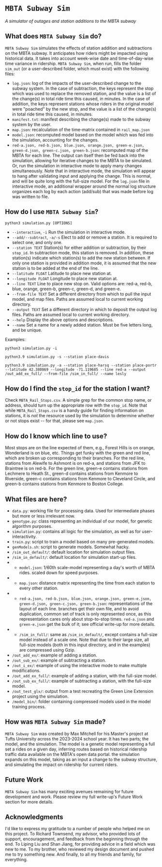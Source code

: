 # `MBTA Subway Sim`
*A simulator of outages and station additions to the MBTA subway*

## What does `MBTA Subway Sim` do?
`MBTA Subway Sim` simulates the effects of station addition and subtractions on the MBTA subway. It anticipates how riders might be impacted using historical data. It takes into account week-wise date and time-of-day-wise time variance in ridership. `MBTA Subway Sim`, when run, fills the folder `sim_out` (or a user-described folder, which must exist) with the following files:
- `log.json`: log of the impacts of the user-described change to the subway system. In the case of subtraction, the keys represent the stop which was used to replace the removed station, and the value is a list of the change(s) in total ride time this caused, in minutes. In the case of addition, the keys represent stations whose riders in the original model were "poached" by the new stop, and the value is a list of the change(s) in total ride time this caused, in minutes.
- `manifest.txt`: manifest describing the change(s) made to the subway system by the user.
- `map.json`: recalculation of the time-matrix contained in `rail_map.json`
- `model.json`: recomputed model based on the model which was fed into the simulation, accounting for the changes.
- `red-a.json, red-b.json, blue.json, orange.json, green-e.json, green-d.json, green-c.json, green-b.json`: recomputed map of the MBTA for each line.
The output can itself then be fed back into the simulation, allowing for iterative changes to the MBTA to be simulated. Or, run the simulation in interactive mode to apply many changes simultaneously. Note that in interactive mode, the simulation will appear to hang after validating input and applying the change. This is normal, and will be quite long with the full-size model. For the `log.json` file in interactive mode, an additional wrapper around the normal log structure organizes each log by each action (add/sub) that was made before log was written to file.

## How do I use `MBTA Subway Sim`?
`python3 simulation.py [OPTIONS]`
- `--interactive`, `-i` 
        Run the simulation in interactive mode. 
- `--add/--subtract`, `-a/-s` 
        Elect to add or remove a station. It is required to select one, and only one.
- `--station TEXT`
        Station(s) for either addition or subtraction, by their `stop_id`. In subtraction mode, this station is removed. In addition, these station(s) indicate which station(s) to add the new station between. If only one station is provided in addition mode, it is assumed that the new station is to be added at the end of the line.
- `--latitude FLOAT`
        Latitude to place new station at.
- `--longitude FLOAT`
        Longitude to place new station at.
- `--line TEXT`
        Line to place new stop on. Valid options are: red-a, red-b, blue, orange, green-b, green-c, green-d, and green-e.
- `--from-file TEXT`
        Set a different directory from which to pull the input model, and map files. Paths are assumed local to current working directory.
- `--output TEXT`
        Set a different directory in which to deposit the output log files. Paths are assumed local to current working directory.
- `--help`
        Display the above options and descriptions.
- `--name`
        Set a name for a newly added station. Must be five letters long, and be unique.

Examples:

`python3 simulation.py -i`

`python3.9 simulation.py -s --station place-davis`

`python3.9 simulation.py -a --station place-harsq --station place-portr --latitude 42.380869 --longitude -71.119685 --line red-a --output /out_add_ex_full/ --from-file /sim_in_full/ --name lesly`

## How do I find the `stop_id` for the station I want?
Check `MBTA_Rail_Stops.csv`. A simple grep for the common stop name, or address, should turn up the appropriate row with the `stop_id`. Note that while `MBTA_Rail_Stops.csv` is a handy guide for finding information on stations, it is _not_ the resource used by the simulation to determine whether or not stops exist -- for that, please see `map.json`.

## How do I know which line to use?
Most stops are on the line expected of them, e.g., Forest Hills is on orange, Wonderland is on blue, etc. Things get funky with the green and red line, which are broken up corresponding to their branches. For the red line, stations from Alewife to Ashmont is on red-a, and stations from JFK to Braintree is on red-b. For the green line, green-e contains stations from Lechmere to Heath St., green-d contains stations from Kenmore to Riverside, green-c contains stations from Kenmore to Cleveland Circle, and green-b contains stations from Kenmore to Boston College.

## What files are here?
- `data.py`: working file for processing data. Used for intermediate phases but more or less irrelevant now.
- `genotype.py`: class representing an individual of our model, for genetic algorithm purposes.
- `simulation.py`: contains all logic for the simulation, as well as for user-interactivity.
- `train.py`: script to train a model based on many pre-generated models.
- `genModels.sh`: script to generate models. Somewhat hacky.
- `/sim_out_default/`: default location for simulation output files.
- `/sim_in_default/`: default location for simulation start-up files.
- - `model.json`: 1/60th scale-model representing a day's worth of MBTA rides. scaled down for speed purposes.
- - `map.json`: distance matrix representing the time from each station to every other station.
- - `red-a.json, red-b.json, blue.json, orange.json, green-e.json, green-d.json, green-c.json, green-b.json`: representations of the layout of each line. branches get their own file, and to avoid duplication, common set of track is only represented once, as this representation cares only about stop-to-stop times. `red-a.json` and `green-e.json` get the bulk of it; see official write-up for more details.
- - `/sim_in_full/`: same as `/sim_in_default/`, except contains a full-size model instead of a scale one. Note that due to their large size, all full-size models (both in this input directory, and in the examples) are compressed using Gzip.
- `/out_add_ex/`: example of adding a station.
- `/out_sub_ex/`: example of subtracting a station. 
- `/out_i_ex/`: example of using the interactive mode to make multiple modifications.
- `/out_add_ex_full/`: example of adding a station, with the full-size model.
- `/out_sub_ex_full/`: example of subtracting a station, with the full-size model. 
- `/out_test_glx/`: output from a test recreating the Green Line Extension project using the simulation.
- `/model_bin/`: folder containing compressed models used in the model training process.

## How was `MBTA Subway Sim` made?
`MBTA Subway Sim` was created by Max Mitchell for his Master's project at Tufts University across the 2023-2024 school year. It has two parts; the model, and the simulation. The model is a genetic model representing a full set a rides on a given day, inferring routes based on historical ridership traffic data available on the MBTA's open data portal. the simulation expands on this model, taking as an input a change to the subway structure, and simulating the impact on ridership for current riders. 

## Future Work
`MBTA Subway Sim` has many exciting avenues remaining for future development and work. Please review my full write-up's Future Work section for more details.

## Acknowledgments
I'd like to express my gratitude to a number of people who helped me on this project. To Richard Townsend, my advisor, who provided lots of support, encouragement, and feedback from the beginning through the end. To Liping Liu and Shan Jiang, for providing advice in a field which was new to me. To my brother, who reviewed my design document and pushed me to try something new. And finally, to all my friends and family, for everything.
